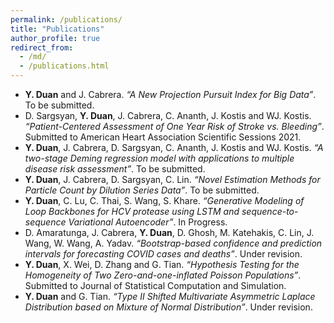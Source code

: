 ```yaml
---
permalink: /publications/
title: "Publications"
author_profile: true
redirect_from: 
  - /md/
  - /publications.html
---
```


*	**Y. Duan** and J. Cabrera. <var>“A New Projection Pursuit Index for Big Data”</var>. To be submitted.
*	D. Sargsyan, **Y. Duan**, J. Cabrera, C. Ananth, J. Kostis and WJ. Kostis. <var>“Patient-Centered Assessment of One Year Risk of Stroke vs. Bleeding”</var>.  Submitted to American Heart Association Scientific Sessions 2021. 
* **Y. Duan**, J. Cabrera, D. Sargsyan, C. Ananth, J. Kostis and WJ. Kostis. <var>“A two-stage Deming regression model with applications to multiple disease risk assessment”</var>. To be submitted.
* **Y. Duan**, J. Cabrera, D. Sargsyan, C. Lin. <var>“Novel Estimation Methods for Particle Count by Dilution Series Data”</var>. To be submitted.
*	**Y. Duan**, C. Lu, C. Thai, S. Wang, S. Khare. <var>“Generative Modeling of Loop Backbones for HCV protease using LSTM and sequence-to-sequence Variational Autoencoder”</var>. In Progress.
*	D. Amaratunga, J. Cabrera, **Y. Duan**, D. Ghosh, M. Katehakis, C. Lin, J. Wang, W. Wang, A. Yadav. <var>“Bootstrap-based confidence and prediction intervals for forecasting COVID cases and deaths”</var>. Under revision. 
*	**Y. Duan**, X. Wei, D. Zhang and G. Tian. <var>“Hypothesis Testing for the Homogeneity of Two Zero-and-one-inflated Poisson Populations”</var>. Submitted to Journal of Statistical Computation and Simulation.
*	**Y. Duan** and G. Tian. <var>“Type II Shifted Multivariate Asymmetric Laplace Distribution based on Mixture of Normal Distribution”</var>. Under revision. 

